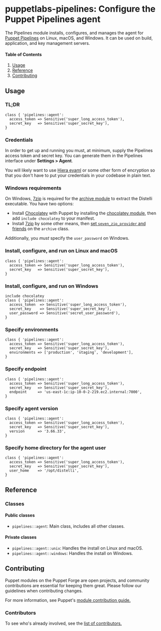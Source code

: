 # puppetlabs-pipelines: Configure the Puppet Pipelines agent

The Pipelines module installs, configures, and manages the agent for [Puppet
Pipelines](https://puppet.com/products/puppet-pipelines-applications) on
Linux, macOS, and Windows. It can be used on build, application, and key
management servers.

#### Table of Contents

1. [Usage](#usage)
1. [Reference](#reference)
1. [Contributing](#contributing)

## Usage

### TL;DR

```puppet
class { 'pipelines::agent':
  access_token => Sensitive('super_long_access_token'),
  secret_key   => Sensitive('super_secret_key'),
}
```

### Credentials

In order to get up and running you must, at minimum, supply the Pipelines access
token and secret key. You can generate them in the Pipelines interface under
**Settings > Agent**.

You will likely want to use [Hiera eyaml][] or some other form of encryption so
that you don't have to put your credentials in your codebase in plain text.

### Windows requirements

On Windows, [7zip][] is required for the [archive module][] to extract the
Distelli executable. You have two options:

- Install [Chocolatey][] with Puppet by installing the [chocolatey module][],
  then add `include chocolatey` to your manifest.
- Install [7zip][] by some other means, then [set `seven_zip_provider` and
  friends][archive class usage] on the `archive` class.

Additionally, you *must* specify the `user_password` on Windows.

### Install, configure, and run on Linux and macOS

```puppet
class { 'pipelines::agent':
  access_token => Sensitive('super_long_access_token'),
  secret_key   => Sensitive('super_secret_key'),
}
```

### Install, configure, and run on Windows

```puppet
include chocolatey
class { 'pipelines::agent':
  access_token  => Sensitive('super_long_access_token'),
  secret_key    => Sensitive('super_secret_key'),
  user_password => Sensitive('secret_user_password'),
}
```

### Specify environments

```puppet
class { 'pipelines::agent':
  access_token => Sensitive('super_long_access_token'),
  secret_key   => Sensitive('super_secret_key'),
  environments => ['production', 'staging', 'development'],
}
```

### Specify endpoint

```puppet
class { 'pipelines::agent':
  access_token => Sensitive('super_long_access_token'),
  secret_key   => Sensitive('super_secret_key'),
  endpoint     => 'us-east-1c:ip-10-0-2-219.ec2.internal:7000',
}
```

### Specify agent version

```puppet
class { 'pipelines::agent':
  access_token => Sensitive('super_long_access_token'),
  secret_key   => Sensitive('super_secret_key'),
  version      => '3.66.33',
}
```

### Specify home directory for the agent user

```puppet
class { 'pipelines::agent':
  access_token => Sensitive('super_long_access_token'),
  secret_key   => Sensitive('super_secret_key'),
  user_home    => '/opt/distelli',
}
```

## Reference

### Classes

#### Public classes

* `pipelines::agent`: Main class, includes all other classes.

#### Private classes

* `pipelines::agent::unix`: Handles the install on Linux and macOS.
* `pipelines::agent::windows`: Handles the install on Windows.

## Contributing

Puppet modules on the Puppet Forge are open projects, and community
contributions are essential for keeping them great. Please follow our guidelines
when contributing changes.

For more information, see Puppet's [module contribution
guide.](https://docs.puppet.com/forge/contributing.html)

### Contributors

To see who's already involved, see the [list of
contributors.](https://github.com/puppetlabs/puppetlabs-pipelines/graphs/contributors)


[Hiera eyaml]: https://github.com/voxpupuli/hiera-eyaml
[archive module]: https://forge.puppet.com/puppet/archive
[archive class usage]: https://forge.puppet.com/puppet/archive#usage
[Chocolatey]: https://www.chocolatey.org
[chocolatey module]: https://forge.puppet.com/chocolatey/chocolatey
[7zip]: http://www.7-zip.org/

